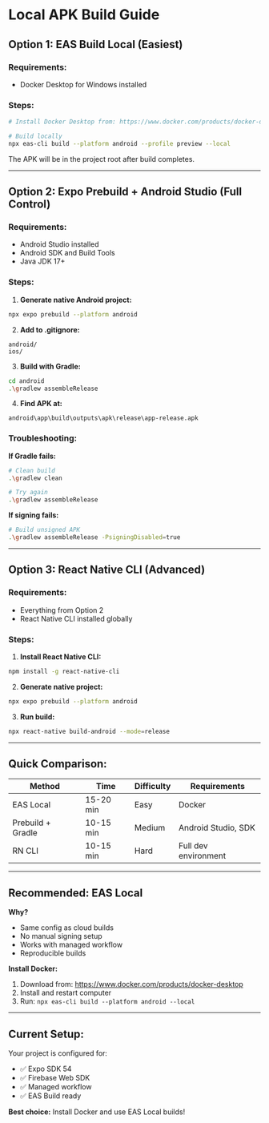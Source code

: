 # Local APK Build Guide

## Option 1: EAS Build Local (Easiest)

### Requirements:
- Docker Desktop for Windows installed

### Steps:
```bash
# Install Docker Desktop from: https://www.docker.com/products/docker-desktop

# Build locally
npx eas-cli build --platform android --profile preview --local
```

The APK will be in the project root after build completes.

---

## Option 2: Expo Prebuild + Android Studio (Full Control)

### Requirements:
- Android Studio installed
- Android SDK and Build Tools
- Java JDK 17+

### Steps:

1. **Generate native Android project:**
```bash
npx expo prebuild --platform android
```

2. **Add to .gitignore:**
```
android/
ios/
```

3. **Build with Gradle:**
```bash
cd android
.\gradlew assembleRelease
```

4. **Find APK at:**
```
android\app\build\outputs\apk\release\app-release.apk
```

### Troubleshooting:

**If Gradle fails:**
```bash
# Clean build
.\gradlew clean

# Try again
.\gradlew assembleRelease
```

**If signing fails:**
```bash
# Build unsigned APK
.\gradlew assembleRelease -PsigningDisabled=true
```

---

## Option 3: React Native CLI (Advanced)

### Requirements:
- Everything from Option 2
- React Native CLI installed globally

### Steps:

1. **Install React Native CLI:**
```bash
npm install -g react-native-cli
```

2. **Generate native project:**
```bash
npx expo prebuild --platform android
```

3. **Run build:**
```bash
npx react-native build-android --mode=release
```

---

## Quick Comparison:

| Method | Time | Difficulty | Requirements |
|--------|------|------------|--------------|
| EAS Local | 15-20 min | Easy | Docker |
| Prebuild + Gradle | 10-15 min | Medium | Android Studio, SDK |
| RN CLI | 10-15 min | Hard | Full dev environment |

---

## Recommended: EAS Local

**Why?**
- Same config as cloud builds
- No manual signing setup
- Works with managed workflow
- Reproducible builds

**Install Docker:**
1. Download from: https://www.docker.com/products/docker-desktop
2. Install and restart computer
3. Run: `npx eas-cli build --platform android --local`

---

## Current Setup:

Your project is configured for:
- ✅ Expo SDK 54
- ✅ Firebase Web SDK
- ✅ Managed workflow
- ✅ EAS Build ready

**Best choice:** Install Docker and use EAS Local builds!
